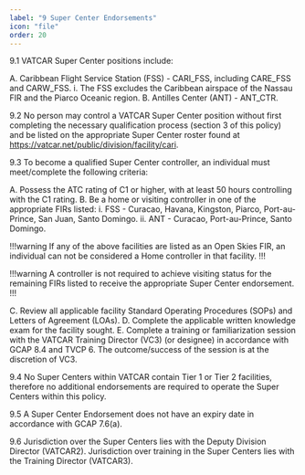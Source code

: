 ```yaml
---
label: "9 Super Center Endorsements"
icon: "file"
order: 20
---
```


9.1 VATCAR Super Center positions include:

A. Caribbean Flight Service Station (FSS) - CARI_FSS, including CARE_FSS and CARW_FSS.
    i. The FSS excludes the Caribbean airspace of the Nassau FIR and the Piarco Oceanic region.
B. Antilles Center (ANT) - ANT_CTR.

9.2 No person may control a VATCAR Super Center position without first completing the necessary qualification process (section 3 of this policy) and be listed on the appropriate Super Center roster found at https://vatcar.net/public/division/facility/cari.

9.3 To become a qualified Super Center controller, an individual must meet/complete the following criteria:

A. Possess the ATC rating of C1 or higher, with at least 50 hours controlling with the C1 rating.
B. Be a home or visiting controller in one of the appropriate FIRs listed:
    i. FSS - Curacao, Havana, Kingston, Piarco, Port-au-Prince, San Juan, Santo Domingo.
    ii. ANT - Curacao, Port-au-Prince, Santo Domingo.

!!!warning
If any of the above facilities are listed as an Open Skies FIR, an individual can not be considered a Home controller in that facility.
!!!

!!!warning
A controller is not required to achieve visiting status for the remaining FIRs listed to receive the appropriate Super Center endorsement.
!!!

C. Review all applicable facility Standard Operating Procedures (SOPs) and Letters of Agreement (LOAs).
D. Complete the applicable written knowledge exam for the facility sought.
E. Complete a training or familiarization session with the VATCAR Training Director (VC3) (or designee) in accordance with GCAP 8.4 and TVCP 6.  The outcome/success of the session is at the discretion of VC3.

9.4 No Super Centers within VATCAR contain Tier 1 or Tier 2 facilities, therefore no additional endorsements are required to operate the Super Centers within this policy.

9.5 A Super Center Endorsement does not have an expiry date in accordance with GCAP 7.6(a).

9.6 Jurisdiction over the Super Centers lies with the Deputy Division Director (VATCAR2).  Jurisdiction over training in the Super Centers lies with the Training Director (VATCAR3).